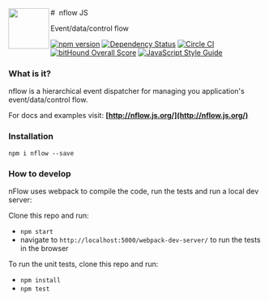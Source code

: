 
<img height=80 align="left" src="http://nflow-js.github.io/assets/logo.svg">
# &nbsp;nflow JS

Event/data/control flow

 [![npm version](https://badge.fury.io/js/nflow.svg)](https://badge.fury.io/js/nflow) [![Dependency Status](https://www.versioneye.com/nodejs/nflow/badge.svg)](https://www.versioneye.com/nodejs/nflow)
 [![Circle CI](https://circleci.com/gh/nflow-js/nflow.svg?style=svg&circle-token=c48681c248ecfdd1fcbc94ca9f5dd2b39fd06fbc)](https://circleci.com/gh/nflow-js/nflow)
 [![bitHound Overall Score](https://www.bithound.io/github/nflow-js/nflow/badges/score.svg)](https://www.bithound.io/github/nflow-js/nflow)
 [![JavaScript Style Guide](https://img.shields.io/badge/code%20style-standard-brightgreen.svg)](http://standardjs.com/)


### What is it?

nflow is a hierarchical event dispatcher for managing you application's event/data/control flow.

For docs and examples visit: **[http://nflow.js.org/](http://nflow.js.org/)**

### Installation

`npm i nflow --save`


### How to develop

nFlow uses webpack to compile the code, run the tests and run a local dev server:

Clone this repo and run:
 - `npm start`
 - navigate to `http://localhost:5000/webpack-dev-server/` to run the tests in the browser

To run the unit tests, clone this repo and run:
 - `npm install`
 - `npm test`
